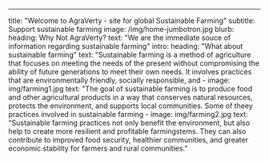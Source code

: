 ---
title: "Welcome to AgraVerty - site for global Sustainable Farming"
subtitle: Support sustainable farming
image: /img/home-jumbotron.jpg
blurb:
    heading: Why Not AgraVerty?
    text: "We are the immediate souce of information regarding sustainable farming"
intro:
    heading: "What about sustainable farming"
    text: "Sustainable farming is a method of
agriculture that focuses on meeting the
needs of the present without
compromising the ability of future
generations to meet their own needs. It
involves practices that are environmentally
friendly, socially responsible, and
    - image: img/farming1.jpg
     text: "The goal of sustainable farming is to produce food and other agricultural products in a way that conserves natural resources, protects the environment, and supports local communities. Some of theey practices involved in sustainable farming
    - image: img/farming2.jpg
      text: "Sustainable farming practices not only benefit the environment, but also help to create more resilient and profitable farmingstems. They can also contribute to improved food security, healthier communities, and greater economic stability for farmers and rural communities."
